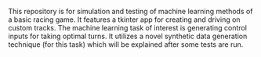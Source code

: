 This repository is for simulation and testing of machine learning methods of a basic racing game. It features a tkinter app for creating and driving on custom tracks.
The machine learning task of interest is generating control inputs for taking optimal turns. It utilizes a novel synthetic data generation technique (for this task) which will be explained after some tests are run.
